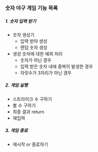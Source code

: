 ### 숫자 야구 게임 기능 목록
##### 1. 숫자 입력 받기
- 숫자 생성기
  - 입력 받아 생성
  - 랜덤 숫자 생성
- 생성 숫자에 대한 예외 처리
  - 숫자가 아닌 경우
  - 입력 받은 숫자 내에 중복이 발생한 경우
  - 자릿수가 3자리가 아닌 경우

##### 2. 게임 실행
- 스트라이크 수 구하기
- 볼 수 구하기
- 최종 결과 return
- 재입력

##### 3. 게임 종료
- 재시작 or 종료하기
  